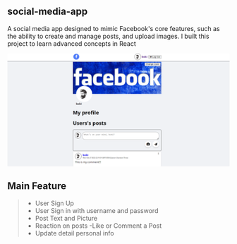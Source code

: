 ## social-media-app


A social media app designed to mimic Facebook's core features, such as the ability to create and manage posts, and upload images. 
I built this project to learn advanced concepts in React

![facebook-clone](https://github.com/bokigolic/portfolio/blob/main/public/images/1.png)

## Main Feature

>- User Sign Up 
>- User Sign in with username and password
>- Post Text and Picture
>- Reaction on posts
>-Like or Comment a Post
>- Update detail personal info

